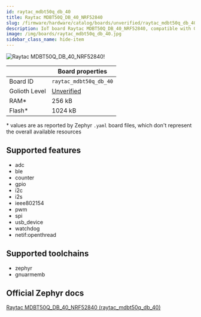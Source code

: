 ```yaml
---
id: raytac_mdbt50q_db_40
title: Raytac MDBT50Q_DB_40_NRF52840
slug: /firmware/hardware/catalog/boards/unverified/raytac_mdbt50q_db_40
description: IoT board Raytac MDBT50Q_DB_40_NRF52840, compatible with Golioth at unverified level.
image: /img/boards/raytac_mdbt50q_db_40.jpg
sidebar_class_name: hide-item
---
```


[//]: # (This is an auto-generated file, do not edit! Changes to it will be lost upon re-generation)

![Raytac MDBT50Q_DB_40_NRF52840!](/img/boards/raytac_mdbt50q_db_40.jpg "Raytac MDBT50Q_DB_40_NRF52840")

|                | Board properties     |
| -------------  | -------------------- |
| Board ID       | `raytac_mdbt50q_db_40` |
| Golioth Level  | [Unverified](/firmware/hardware#unverified-boards) |
| RAM*           | 256 kB |
| Flash*         | 1024 kB |

\* values are as reported by Zephyr `.yaml` board files, which don't represent the overall available resources



## Supported features

* adc
* ble
* counter
* gpio
* i2c
* i2s
* ieee802154
* pwm
* spi
* usb_device
* watchdog
* netif:openthread

## Supported toolchains

* zephyr
* gnuarmemb

## Official Zephyr docs

[Raytac MDBT50Q_DB_40_NRF52840 (raytac_mdbt50q_db_40)](https://docs.zephyrproject.org/latest/boards/raytac/mdbt50q_db_40/doc/index.html)
